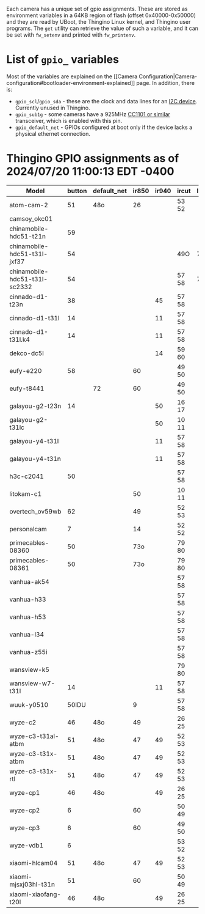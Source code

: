 Each camera has a unique set of gpio assignments.  These are stored as environment variables in a 64KB region of flash (offset 0x40000-0x50000) and they are read by UBoot, the Thingino Linux kernel, and Thingino user programs.  The `get` utility can retrieve the value of such a variable, and it can be set with `fw_setenv` and printed with `fw_printenv`.

# List of `gpio_` variables

Most of the variables are explained on the [[Camera Configuration|Camera-configuration#bootloader-environment-explained]] page.
In addition, there is:

- `gpio_scl`/`gpio_sda` - these are the clock and data lines for an [I2C device](https://en.wikipedia.org/wiki/I%C2%B2C).  Currently unused in Thingino.
- `gpio_sub1g` - some cameras have a 925MHz [CC1101 or similar](https://www.ti.com/product/CC1101) transceiver, which is enabled with this pin.
- `gpio_default_net` - GPIOs configured at boot only if the device lacks a physical ethernet connection.

# Thingino GPIO assignments as of 2024/07/20 11:00:13 EDT -0400

| Model | button|default_net|ir850|ir940|ircut|lds|led_b|led_g|led_r|led_w|led_y|mmc_cd|mmc_power|motor_h|motor_v|scl|sda|speaker|sub1g|usb_en|white|wlan
| --- | --- | --- | --- | --- | --- | --- | --- | --- | --- | --- | --- | --- | --- | --- | --- | --- | --- | --- | --- | --- | --- | --- |
| atom-cam-2 |51 | 48o | 26 |  | 53 52 |  |  |  |  |  |  | 59 | 48o |  |  |  |  | 63 |  |  |  | 57O|
| camsoy_okc01 | |  |  |  |  |  |  |  |  |  |  | 61 | 62 |  |  | 85 | 57 |  |  |  |  | |
| chinamobile-hdc51-t21n |59 |  |  |  |  |  | 52o |  | 53o |  |  | 51 |  |  |  |  |  | 63 |  |  |  | 62o|
| chinamobile-hdc51-t31l-jxf37 |54 |  |  |  | 49O | 7 | 53o |  | 52o |  |  | 51 |  |  |  |  |  | 63 |  |  |  | |
| chinamobile-hdc51-t31l-sc2332 |54 |  |  |  | 57 58 | 7 | 53o |  | 52o |  |  | 51 |  |  |  |  |  | 63 |  |  |  | |
| cinnado-d1-t23n |38 |  |  | 45 | 57 58 |  | 40 |  | 46 |  |  | 50 |  | 49 63 62 61 | 52 53 64 59 |  |  | 39o |  |  |  | 47o|
| cinnado-d1-t31l |14 |  |  | 11 | 57 58 |  | 9 |  | 8 |  |  | 50 |  | 49 63 62 61 | 52 53 64 59 |  |  | 7o |  |  |  | 47O|
| cinnado-d1-t31l.k4 |14 |  |  | 11 | 57 58 |  |  |  |  |  |  | 50 |  | 49 63 62 61 | 52 53 64 59 |  |  |  |  |  |  | 47O|
| dekco-dc5l | |  |  | 14 | 59 60 |  | 57 | 58 |  |  |  | 49 |  | 63 62 61 51 | 54 52 53 41 |  |  | 42 |  |  | 47 | 43o|
| eufy-e220 |58 |  | 60 |  | 49 50 |  |  61 |  | 62 |  |  | 59 | 17O | 7 6 8 10 | 9 11 14 16 |  |  | 63 |  |  |  | 48O|
| eufy-t8441 | | 72 | 60 |  | 49 50 |  |  |  |  |  |  | 58 |  |  |  |  |  |  |  |  | 59 | 48O|
| galayou-g2-t23n |14 |  |  | 50 | 16 17 |  | 35 |  |  |  |  | 49 |  | 54 52 53 64 | 61 62 63 51 | 58i | 57i | 7 |  |  |  | 6O|
| galayou-g2-t31lc | |  |  | 50 | 10 11 |  | 9o |  |  |  |  | 49 |  | 61 62 63 51 | 54 52 53 64 |  |  |  |  |  |  | |
| galayou-y4-t31l | |  |  | 11 | 57 58 |  |  |  |  |  |  | 50 |  | 49 63 62 61 | 52 53 64 59 |  |  |  |  |  |  | 17o|
| galayou-y4-t31n | |  |  | 11 | 57 58 |  |  |  |  |  |  | 50 |  | 49 63 62 61 | 52 53 64 59 |  |  |  |  |  |  | 17o|
| h3c-c2041 |50 |  |  |  | 57 58 |  | 16o |  | 17o |  |  | 49 |  |  |  |  |  |  |  |  |  | 10|
| litokam-c1 | |  | 50 |  | 10 11 |  |  | 8 | 9 |  |  | 49 |  |  |  |  |  |  |  |  |  | 6O|
| overtech_ov59wb |62 |  | 49 |  | 52 53 |  |  |  | 57 | 50 |  | 59 |  |  |  |  |  | 63O |  |  |  | 61o|
| personalcam |7 |  | 14 |  | 52 52 |  | 48 |  |  |  | 47 | 50 | 39o | 57 49 51 54 | 63 62 61 60 |  |  | 8 |  |  |  | |
| primecables-08360 |50 |  | 73o |  | 79 80 |  |  |  |  |  |  | 52 |  |  |  | 39i | 48i | 63O |  |  |  | |
| primecables-08361 |50 |  | 73o |  | 79 80 |  |  |  |  |  |  | 52 |  | 81 82 60 53 | 77 76 75 78 | 39i | 48i | 63O |  |  |  | |
| vanhua-ak54 | |  |  |  | 57 58 |  |  |  |  |  |  |  |  |  |  |  |  |  |  |  |  | |
| vanhua-h33 | |  |  |  | 57 58 |  |  |  |  |  |  |  |  | 63 62 61 60 | 59 52 53 49 |  |  |  |  |  |  | |
| vanhua-h53 | |  |  |  | 57 58 |  |  |  |  |  |  |  |  | 63 62 61 60 | 59 52 53 49 |  |  |  |  |  |  | 14O|
| vanhua-l34 | |  |  |  | 57 58 |  |  |  |  |  |  |  |  |  |  |  |  |  |  |  |  | |
| vanhua-z55i | |  |  |  | 57 58 |  |  |  |  |  |  |  |  |  |  |  |  |  |  |  |  | |
| wansview-k5 | |  |  |  | 79 80 |  | 73 |  | 72 |  |  | 52 |  |  |  |  |  |  |  |  |  | |
| wansview-w7-t31l |14 |  |  | 11 | 57 58 |  |  |  |  |  |  | 50 |  | 49 61 62 63 | 52 59 64 53 |  |  |  |  |  |  | 17o|
| wuuk-y0510 |50IDU |  | 9 |  | 57 58 |  | 16 |  | 17 |  |  | 49 |  | 61 62 63 51 | 64 53 52 54 |  |  |  |  |  |  | 8O|
| wyze-c2 |46 | 48o | 49 |  | 26 25 |  |  |  |  |  |  | 43 | 48o |  |  |  |  | 63 |  |  |  | 62O|
| wyze-c3-t31al-atbm |51 | 48o | 47 | 49 | 52 53 |  | 39o |  | 38o |  |  | 59 | 48o |  |  |  |  | 63 |  |  |  | 57O|
| wyze-c3-t31x-atbm |51 | 48o | 47 | 49 | 52 53 |  |  |  |  |  |  | 59 | 48o |  |  |  |  | 63 |  |  |  | 57O|
| wyze-c3-t31x-rtl |51 | 48o | 47 | 49 | 52 53 |  |  |  |  |  |  | 59 | 48o |  |  |  |  | 63 |  |  |  | 57O|
| wyze-cp1 |46 | 48o |  | 49 | 26 25 |  | 39 |  |  |  | 38 | 43 | 48o | 54 53 52 51 | 80 79 76 75 |  |  | 63 |  | 47 |  | 62O|
| wyze-cp2 |6 |  | 60 |  | 50 49 |  |  |  |  |  |  | 48 | 47o 54o | 52 53 57 51 | 59 61 62 63 |  |  | 7 |  |  |  | 58O|
| wyze-cp3 |6 |  | 60 |  | 49 50 |  | 39o |  |  |  | 38o | 48 |  | 51 57 53 52 | 63 62 61 59 |  |  | 7 |  |  |  | |
| wyze-vdb1 |6 |  |  |  | 53 52 |  | 39 |  |  |  | 38 | 62 |  |  |  |  |  | 58 | 61 |  | 49 | 57O|
| xiaomi-hlcam04 |51 | 48o | 47 | 49 | 52 53 |  |  |  |  |  |  | 59 | 48o |  |  |  |  | 63 |  |  |  | 57O|
| xiaomi-mjsxj03hl-t31n |51 |  | 60 |  | 50 49 |  |  |  |  |  |  | 47 |  |  |  |  |  |  |  |  |  | 62O|
| xiaomi-xiaofang-t20l |46 | 48o |  | 49 | 26 25 |  | 39 |  |  |  | 38 | 43 | 48o | 51 52 53 54 | 75 76 79 80 |  |  | 63 |  | 47 |  | 62O|
